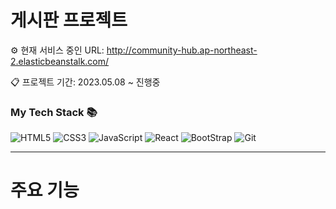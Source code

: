 # 게시판 프로젝트

⚙ 현재 서비스 중인 URL: <http://community-hub.ap-northeast-2.elasticbeanstalk.com/>

📋 프로젝트 기간: 2023.05.08 ~ 진행중

<h3> My Tech Stack 📚</h3>

![HTML5](https://img.shields.io/badge/-HTML5-F05032?style=for-the-badge&logo=html5&logoColor=ffffff)
![CSS3](https://img.shields.io/badge/-CSS3-007ACC?style=for-the-badge&logo=css3)
![JavaScript](https://img.shields.io/badge/-JavaScript-%23F7DF1C?style=for-the-badge&logo=javascript&logoColor=000000&labelColor=%23F7DF1C&color=%23FFCE5A)
![React](https://img.shields.io/badge/-React-222222?style=for-the-badge&logo=react)
![BootStrap](https://img.shields.io/badge/-BootStrap-7952B3?style=for-the-badge&logo=bootstrap&logoColor=ffffff)
![Git](https://img.shields.io/badge/-Git-F05032?style=for-the-badge&logo=git&logoColor=ffffff)

<hr/>

# 주요 기능

<!-- <img src="/path/to/img.jpg" width="450px" height="300px" title="px(픽셀) 크기 설정" alt="RubberDuck"></img><br/>
<img src="/path/to/img.jpg" width="40%" height="30%" title="px(픽셀) 크기 설정" alt="RubberDuck"></img> -->

<!--
이미지로 설명(GIF, img)

- 회원 가입

- 보안 강화를 위해 사용자의 비밀번호를 bcrypt 알고리즘을 활용하여 안전하게 암호화한 후 데이터베이스에 저장

- 게시물 작성/수정/삭제

- 댓글 작성/삭제

- 게시물 pagination

- MongoDB의 Search Index를 사용해 게시물 제목 검색

- 관리자가 사용자의 게시물 및 댓글을 관리 -->
